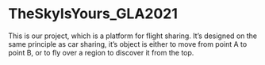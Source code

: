 # TheSkyIsYours_GLA2021
This is our project, which is a platform for flight sharing. 
It’s designed on the same principle as car sharing, it’s object is either to move from point A to point B, or to fly over a region to discover it from the top.
